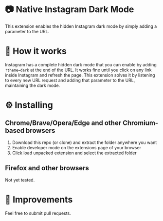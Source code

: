 # 📷 Native Instagram Dark Mode

This extension enables the hidden Instagram dark mode by simply adding a parameter to the URL.

# 🤔 How it works

Instagram has a complete hidden dark mode that you can enable by adding `?theme=dark` at the end of the URL. It works fine until you click on any link inside Instagram and refresh the page. This extension solves it by listening to every new URL request and adding that parameter to the URL, maintaining the dark mode.

# ⚙ Installing

## Chrome/Brave/Opera/Edge and other Chromium-based browsers

1. Download this repo (or clone) and extract the folder anywhere you want
2. Enable developer mode on the extensions page of your browser
3. Click load unpacked extension and select the extracted folder

## Firefox and other browsers

Not yet tested.

# 🚀 Improvements

Feel free to submit pull requests.

